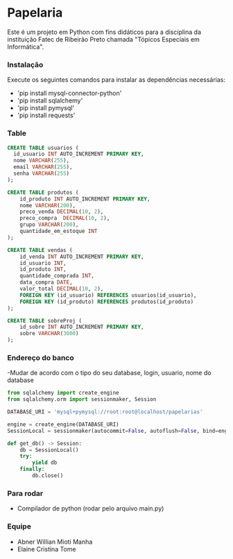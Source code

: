 # Papelaria

Este é um projeto em Python com fins didáticos para a disciplina da instituição Fatec de Ribeirão Preto chamada "Tópicos Especiais em Informática".

### Instalação 
Execute os seguintes comandos para instalar as dependências necessárias:
- 'pip install mysql-connector-python'
- 'pip install sqlalchemy'
- 'pip install pymysql'
- 'pip install requests'

### Table 

```sql
CREATE TABLE usuarios (
  id_usuario INT AUTO_INCREMENT PRIMARY KEY,
  nome VARCHAR(255),
  email VARCHAR(255),
  senha VARCHAR(255)
);

CREATE TABLE produtos (
    id_produto INT AUTO_INCREMENT PRIMARY KEY,
    nome VARCHAR(200),
    preco_venda DECIMAL(10, 2),
    preco_compra  DECIMAL(10, 2),
    grupo VARCHAR(200),
    quantidade_em_estoque INT
);

CREATE TABLE vendas (
    id_venda INT AUTO_INCREMENT PRIMARY KEY,
    id_usuario INT,
    id_produto INT,
    quantidade_comprada INT,
    data_compra DATE,
    valor_total DECIMAL(10, 2),
    FOREIGN KEY (id_usuario) REFERENCES usuarios(id_usuario),
    FOREIGN KEY (id_produto) REFERENCES produtos(id_produto)
);

CREATE TABLE sobreProj (
	id_sobre INT AUTO_INCREMENT PRIMARY KEY,
	sobre VARCHAR(3000)
);
```

### Endereço do banco 
-Mudar de acordo com o tipo do seu database, login, usuario, nome do database

```py
from sqlalchemy import create_engine
from sqlalchemy.orm import sessionmaker, Session

DATABASE_URI = 'mysql+pymysql://root:root@localhost/papelarias'

engine = create_engine(DATABASE_URI)
SessionLocal = sessionmaker(autocommit=False, autoflush=False, bind=engine)

def get_db() -> Session:
    db = SessionLocal()
    try:
        yield db
    finally:
        db.close()
```

### Para rodar
- Compilador de python (rodar pelo arquivo main.py)

### Equipe
- Abner Willian Mioti Manha
- Elaine Cristina Tome
